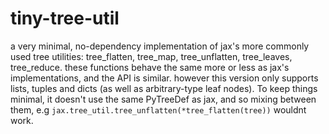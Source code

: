 # tiny-tree-util

a very minimal, no-dependency implementation of jax's more commonly used tree utilities: tree_flatten, tree_map, tree_unflatten, tree_leaves, tree_reduce. these functions behave the same more or less as jax's implementations, and the API is similar. however this version only supports lists, tuples and dicts (as well as arbitrary-type leaf nodes).
To keep things minimal, it doesn't use the same PyTreeDef as jax, and so mixing between them, e.g ``jax.tree_util.tree_unflatten(*tree_flatten(tree))`` wouldnt work. 
